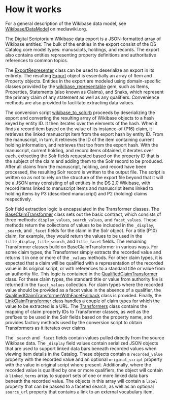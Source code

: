 # How it works

For a general description of the Wikibase data model, see [Wikibase/DataModel](https://www.mediawiki.org/wiki/Wikibase/DataModel) on mediawiki.org.

The Digital Scriptorium Wikibase data export is a JSON-formatted array of Wikibase entities. The bulk of the entities in the export consist of the DS Catalog core model types: manuscipts, holdings, and records. The export also contains entities representing property definitions and authoritative references to common topics.

The [ExportRepresenter](../lib/digital_scriptorium/export_representer.rb) class can be used to deserialize an export in its entirety. The resulting [Export](../lib/digital_scriptorium/export.rb) object is essentially an array of Item and Property objects. Entities in the export are modeled using domain-specific classes provided by the [wikibase_representable](https://rubygems.org/gems/wikibase_representable) gem, such as Items, Properties, Statements (also known as Claims), and Snaks, which represent the primary claim of any statement as well as any qualifiers. Convenience methods are also provided to facilitate extracting data values.

The conversion script [wikibase_to_solr.rb](https://github.com/mdholloway/hxs-blacklight/blob/main/lib/wikibase_to_solr.rb) proceeds by deserializing the export and converting the resulting array of Wikibase objects to a hash keyed by entity ID. It then iterates over the elements of the hash. When it finds a record item based on the value of its instance-of (P16) claim, it retrieves the linked manuscript item from the export hash by entity ID. From the manuscript, in turn, it retrieves the ID of the item containing current holding information, and retrieves that too from the export hash. With the manuscript, current holding, and record items obtained, it iterates over each, extracting the Solr fields requested based on the property ID that is the subject of the claim and adding them to the Solr record to be produced. After all claims from the manuscript, holding, and record have been processed, the resulting Solr record is written to the output file. The script is written so as not to rely on the structure of the export file beyond that it will be a JSON array consisting of all entities in the DS 2.0 Wikibase, with record items linked to manuscript items and manuscript items linked to holding items by P3 (described manuscript) and P2 (holding) claims respectively.

Solr field extraction logic is encapsulated in the Transformer classes. The [BaseClaimTransformer](../lib/digital_scriptorium/transformers/base_claim_transformer.rb) class sets out the basic contract, which consists of three methods: `display_values`, `search_values`, and `facet_values`. These methods return the collections of values to be included in the `_display`, `_search`, and `_facet` fields for the claim in the Solr object. For a title (P10) claim, for example, they would return the values to be used in the `title_display`, `title_search`, and `title_facet` fields. The remaining Transformer classes build on BaseClaimTransformer in various ways. For some claim types, the Transformer simply extracts the recorded value and returns it in one or more of the `_values` methods. For other claim types, it is expected that a claim will be qualified with a representation of the recorded value in its original script, or with references to a standard title or value from an authority file. This logic is contained in the [QualifiedClaimTransformer](../lib/digital_scriptorium/transformers/qualified_claim_transformer.rb) class. For these claim types, the standard title or value from authority file is returned in the `facet_values` collection. For claim types where the recorded value should be provided as a facet value in the absence of a qualifier, the [QualifiedClaimTransformerWithFacetFallback](../lib/digital_scriptorium/transformers/qualified_claim_transformer_with_facet_fallback.rb) class is provided. Finally, the [LinkClaimTransformer](../lib/digital_scriptorium/transformers/link_claim_transformer.rb) class handles a couple of claim types for which the value to be extracted is a URL. The [Transformers](../lib/digital_scriptorium/transformers.rb) class contains the mapping of claim property IDs to Transformer classes, as well as the prefixes to be used in the Solr fields based on the property name, and provides factory methods used by the conversion script to obtain Transformers as it iterates over claims.

The `_search` and `_facet` fields contain values pulled directly from the source Wikibase data. The `_display` field values contain serialized JSON objects that are used to support linked data bars beneath recorded values when viewing item details in the Catalog. These objects contain a `recorded_value` property with the recorded value and an optional `original_script` property with the value in original script where present. Additionally, where the recorded value is qualified by one or more qualifiers, the object will contain a `linked_terms` array to support sets of one or more linked data bars beneath the recorded value. The objects in this array will contain a `label` property that can be passed to a faceted search, as well as an optional `source_url` property that contains a link to an external vocabulary item.
